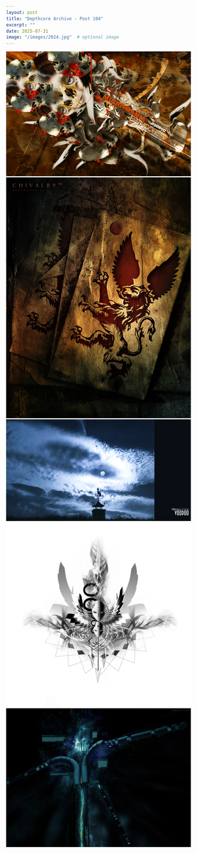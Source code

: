 ```yaml
---
layout: post
title: "Depthcore Archive - Post 104"
excerpt: ""
date: 2025-07-31
image: "/images/2024.jpg"  # optional image
---
```


<img src="/images/2024.jpg">
<img src="/images/2028.jpg" alt="2028.jpg"/>
<img src="/images/2029.jpg" alt="2029.jpg"/>
<img src="/images/2030.jpg" alt="2030.jpg"/>
<img src="/images/2031.jpg" alt="2031.jpg"/>
